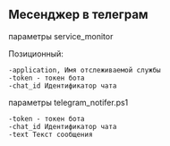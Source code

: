 ## Месенджер в телеграм

параметры service_monitor

   Позиционный:
   
    -application, Имя отслеживаемой службы
    -token - токен бота
    -chat_id Идентификатор чата  

параметры telegram_notifer.ps1

    -token - токен бота
    -chat_id Идентификатор чата
    -text Текст сообщения